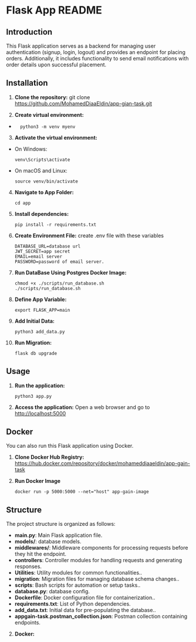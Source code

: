# Flask App README

## Introduction
This Flask application serves as a backend for managing user authentication (signup, login, logout) and provides an endpoint for placing orders. Additionally, it includes functionality to send email notifications with order details upon successful placement.

## Installation
1. **Clone the repository:**
git clone https://github.com/MohamedDiaaEldin/app-gian-task.git

2. **Create virtual environment:**
- ```
    python3 -m venv myenv
  ```

3. **Activate the virtual environment:**
- On Windows:
  ```
  venv\Scripts\activate
  ```
- On macOS and Linux:
  ```
  source venv/bin/activate
  ```

4. **Navigate to App Folder:**
    ```
    cd app
    ```
5. **Install dependencies:**
    ```
    pip install -r requirements.txt
    ```
5. **Create Environment File:**
    create .env file with these variables
    ```
    DATABASE_URL=database url
    JWT_SECRET=app secret
    EMAIL=email server
    PASSWORD=password of email server.
    ```
6. **Run DataBase Using Postgres Docker Image:**
    ```
    chmod +x ./scripts/run_database.sh
    ./scripts/run_database.sh
    
   ```
7. **Define App Variable:**
    ```
    export FLASK_APP=main
    ```
8. **Add Initial Data:**
    ```
    python3 add_data.py
    ```

9. **Run Migration:**
    ```
    flask db upgrade
    ```
## Usage
1. **Run the application:**
    ```
    python3 app.py
    ```



2. **Access the application:**
Open a web browser and go to [http://localhost:5000](http://localhost:5000)

## Docker
You can also run this Flask application using Docker.

1. **Clone Docker Hub Registry:**
    https://hub.docker.com/repository/docker/mohameddiaaeldin/app-gain-task

2. **Run Docker Image**
    ```
    docker run -p 5000:5000 --net="host" app-gain-image
    ```
## Structure
The project structure is organized as follows:
- **main.py**: Main Flask application file.
- **models/**: database models.
- **middlewares/**: Middleware components for processing requests before they hit the endpoint.
- **controllers**:  Controller modules for handling requests and generating responses.
- **Utilities**: Utility modules for common functionalities..
- **migration**: Migration files for managing database schema changes..
- **scripts**: Bash scripts for automation or setup tasks..
- **database.py**: database config.
- **Dockerfile**: Docker configuration file for containerization..
- **requirements.txt**: List of Python dependencies.
- **add_data.txt**: Initial data for pre-populating the database..
- **appgain-task.postman_collection.json**: Postman collection containing endpoints.


2. **Docker:**
